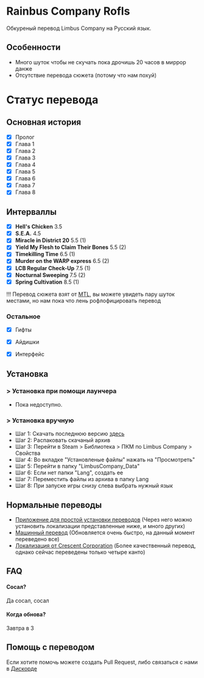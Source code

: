 
# Rainbus Company Rofls

Обкуреный перевод  Limbus Company на Русский язык.




## Особенности

 - Много шуток чтобы не скучать пока дрочишь 20 часов в миррор данже
 - Отсутствие перевода сюжета (потому что нам похуй)

# Статус перевода
## Основная история
- [x] Пролог
- [x] Глава 1
- [x] Глава 2
- [x] Глава 3
- [x] Глава 4
- [x] Глава 5
- [x] Глава 6
- [x] Глава 7
- [x] Глава 8

## Интерваллы
- [x] **Hell's Chicken** 3.5
- [x] **S.E.A.** 4.5
- [x] **Miracle in District 20** 5.5 (1)
- [x] **Yield My Flesh to Claim Their Bones** 5.5 (2)
- [x] **Timekilling Time** 6.5 (1)
- [x] **Murder on the WARP express** 6.5 (2)
- [x] **LCB Regular Check-Up** 7.5 (1)
- [x] **Nocturnal Sweeping** 7.5 (2)
- [x] **Spring Cultivation** 8.5 (1)

!!! Перевод сюжета взят от [MTL](https://github.com/kimght/LimbusCompanyRuMTL), вы можете увидеть пару шуток местами, но нам пока что лень рофлофицировать перевод

### Остальное
- [x] Гифты
- [x] Айдишки
- [x] Интерфейс


## Установка

### > Установка при помощи лаунчера


- Пока недоступно.


### > Установка вручную


- Шаг 1: Скачать последнюю версию [здесь](https://github.com/enqenqenqenqenq/RCR/releases)
- Шаг 2: Распаковать скачаный архив
- Шаг 3: Перейти в Steam > Библиотека > ПКМ по Limbus Company > Свойства
- Шаг 4: Во вкладке "Установленые файлы" нажать на "Просмотреть"
- Шаг 5: Перейти в папку "LimbusCompany_Data"
- Шаг 6: Если нет папки "Lang", создать ее
- Шаг 7: Переместить файлы из архива в папку Lang
- Шаг 8: При запуске игры снизу слева выбрать нужный язык



    
## Нормальные переводы
 - [Приложение для простой установки переводов](https://github.com/kimght/LimbusLocalizationManager) (Через него можно установить локализации представленные ниже, и много других)
 - [Машинный перевод](https://github.com/kimght/LimbusCompanyRuMTL) (Обновляется очень быстро, на данный момент переведено все)
 - [Локализация от Crescent Corporation](https://github.com/Crescent-Corporation/LimbusCompanyBusRUS) (Более качественный перевод, однако сейчас переведены только четыре канто)

 



## FAQ

#### Сосал?

Да сосал, сосал

#### Когда обнова?

Завтра в 3


## Помощь с переводом

Если хотите помочь можете создать Pull Request, либо связаться с нами в [Дискорде](https://discord.gg/ZybvEXmpCq)

